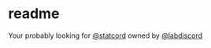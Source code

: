 # readme
Your probably looking for  [@statcord](https://github.com/statcord) owned by [@labdiscord](https://github.com/labdiscord)
